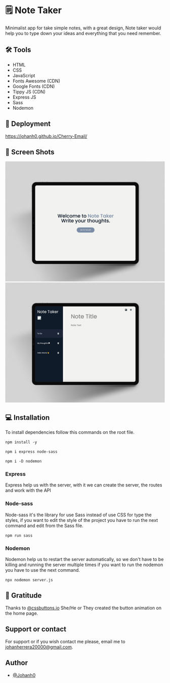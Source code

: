 # 🗒 Note Taker
Minimalist app for take simple notes, with a great design, Note taker would help you to type down your ideas and everything that you need remember.

## 🛠 Tools

- HTML
- CSS
- JavaScript
- Fonts Awesome (CDN)
- Google Fonts (CDN)
- Tippy JS (CDN)
- Express JS
- Sass
- Nodemon


## 🚀 Deployment
https://johanh0.github.io/Cherry-Email/
## 📸 Screen Shots
![](./assets/mockup-1.png) 
![](./assets/mockup-2.png)
## 💻 Installation

To install dependencies follow this commands on the root file.

```
npm install -y
```

```
npm i express node-sass 
```

```
npm i -D nodemon
```

### Express
Express help us with the server, with it we can create the server, the routes and work with the API

### Node-sass
Node-sass it's the library for use Sass instead of use CSS for type the styles, if you want to edit the style of the project
you have to run the next command and edit from the Sass file.

```
npm run sass
```

### Nodemon
Nodemon help us to restart the server automatically, so we don't have to be killing and running the server multiple times
if you want to run the nodemon you have to use the next command.

```
npx nodemon server.js
```
## 👏 Gratitude
Thanks to [@cssbuttons.io](https://github.com/cssbuttons-io)
She/He or They created the button animation on the home page.

## Support or contact

For support or if you wish contact me please, email me to [johanherrera20000@gmail.com](mailto:johanherrera20000@gmail.com).

## Author

- [@Johanh0](https://www.github.com/johanh0)